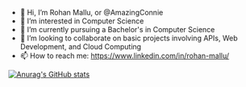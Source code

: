 - 👋 Hi, I’m Rohan Mallu, or @AmazingConnie
- 👀 I’m interested in Computer Science
- 🌱 I’m currently pursuing a Bachelor's in Computer Science
- 💞️ I’m looking to collaborate on basic projects involving APIs, Web Development, and Cloud Computing
- 📫 How to reach me: https://www.linkedin.com/in/rohan-mallu/

[![Anurag's GitHub stats](https://github-readme-stats.vercel.app/api?username=amazingconnie)](https://github.com/anuraghazra/github-readme-stats)


<!---
AmazingConnie/AmazingConnie is a ✨ special ✨ repository because its `README.md` (this file) appears on your GitHub profile.
You can click the Preview link to take a look at your changes.
--->
